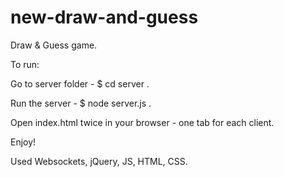 # new-draw-and-guess

Draw & Guess game.


To run:

Go to server folder - $ cd server .

Run the server - $ node server.js . 

Open index.html twice in your browser - one tab for each client.


Enjoy!


Used Websockets, jQuery, JS, HTML, CSS.
